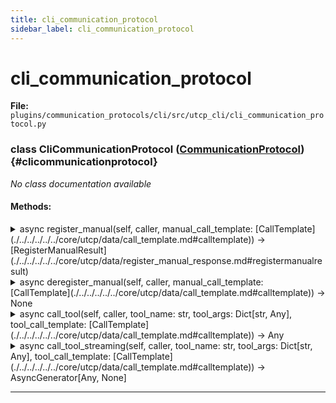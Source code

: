 ```yaml
---
title: cli_communication_protocol
sidebar_label: cli_communication_protocol
---
```


# cli_communication_protocol

**File:** `plugins/communication_protocols/cli/src/utcp_cli/cli_communication_protocol.py`

### class CliCommunicationProtocol ([CommunicationProtocol](./../../../../../core/utcp/interfaces/communication_protocol.md#communicationprotocol)) {#clicommunicationprotocol}

*No class documentation available*

#### Methods:

<details>
<summary>async register_manual(self, caller, manual_call_template: [CallTemplate](./../../../../../core/utcp/data/call_template.md#calltemplate)) -> [RegisterManualResult](./../../../../../core/utcp/data/register_manual_response.md#registermanualresult)</summary>

Registers a CLI-based manual and discovers its tools.

This method executes the command specified in the `[CliCallTemplate](./cli_call_template.md#clicalltemplate)`'s
`command_name` field. It then attempts to parse the command's output
(stdout) as a UTCP manual in JSON format.


**Args**

- **`caller`**: The UTCP client instance that is calling this method.
- **`manual_call_template`**: The `[CliCallTemplate](./cli_call_template.md#clicalltemplate)` containing the details for
  tool discovery, such as the command to run.



**Returns**

A `[RegisterManualResult](./../../../../../core/utcp/data/register_manual_response.md#registermanualresult)` object indicating whether the registration
was successful and containing the discovered tools.



**Raises**

- **`ValueError`**: If the `manual_call_template` is not an instance of
  `[CliCallTemplate](./cli_call_template.md#clicalltemplate)` or if `command_name` is not set.
</details>

<details>
<summary>async deregister_manual(self, caller, manual_call_template: [CallTemplate](./../../../../../core/utcp/data/call_template.md#calltemplate)) -> None</summary>

Deregisters a CLI manual.

For the CLI protocol, this is a no-op as there are no persistent
connections to terminate.


**Args**

- **`caller`**: The UTCP client instance that is calling this method.
- **`manual_call_template`**: The call template of the manual to deregister.
</details>

<details>
<summary>async call_tool(self, caller, tool_name: str, tool_args: Dict[str, Any], tool_call_template: [CallTemplate](./../../../../../core/utcp/data/call_template.md#calltemplate)) -> Any</summary>

Calls a CLI tool by executing its command.

This method constructs and executes the command specified in the
`[CliCallTemplate](./cli_call_template.md#clicalltemplate)`. It formats the provided `tool_args` as command-line
arguments and runs the command in a subprocess.


**Args**

- **`caller`**: The UTCP client instance that is calling this method.
- **`tool_name`**: The name of the tool to call.
- **`tool_args`**: A dictionary of arguments for the tool call.
- **`tool_call_template`**: The `[CliCallTemplate](./cli_call_template.md#clicalltemplate)` for the tool.



**Returns**

The result of the command execution. If the command exits with a code
of 0, it returns the content of stdout. If the exit code is non-zero,
it returns the content of stderr. The output is parsed as JSON if
possible; otherwise, it is returned as a raw string.



**Raises**

- **`ValueError`**: If `tool_call_template` is not an instance of
  `[CliCallTemplate](./cli_call_template.md#clicalltemplate)` or if `command_name` is not set.
</details>

<details>
<summary>async call_tool_streaming(self, caller, tool_name: str, tool_args: Dict[str, Any], tool_call_template: [CallTemplate](./../../../../../core/utcp/data/call_template.md#calltemplate)) -> AsyncGenerator[Any, None]</summary>

Streaming calls are not supported for the CLI protocol.


**Raises**

- **`NotImplementedError`**: Always, as this functionality is not supported.
</details>

---
